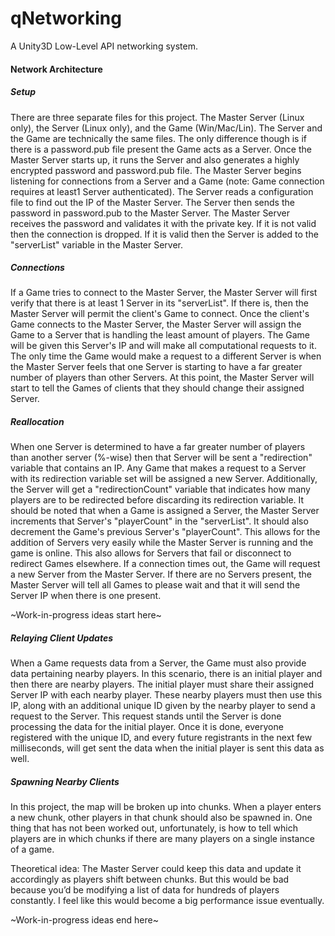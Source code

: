 # qNetworking
A Unity3D Low-Level API networking system.


#### Network Architecture

##### Setup

There are three separate files for this project. The Master Server (Linux only), the Server (Linux only), and the Game (Win/Mac/Lin). The Server and the Game are technically the same files. The only difference though is if there is a password.pub file present the Game acts as a Server. Once the Master Server starts up, it runs the Server and also generates a highly encrypted password and password.pub file. The Master Server begins listening for connections from a Server and a Game (note: Game connection requires at least1 Server authenticated). The Server reads a configuration file to find out the IP of the Master Server. The Server then sends the password in password.pub to the Master Server. The Master Server receives the password and validates it with the private key. If it is not valid then the connection is dropped. If it is valid then the Server is added to the "serverList" variable in the Master Server.

  

##### Connections

If a Game tries to connect to the Master Server, the Master Server will first verify that there is at least 1 Server in its "serverList". If there is, then the Master Server will permit the client's Game to connect. Once the client's Game connects to the Master Server, the Master Server will assign the Game to a Server that is handling the least amount of players. The Game will be given this Server's IP and will make all computational requests to it. The only time the Game would make a request to a different Server is when the Master Server feels that one Server is starting to have a far greater number of players than other Servers. At this point, the Master Server will start to tell the Games of clients that they should change their assigned Server.

  

##### Reallocation

When one Server is determined to have a far greater number of players than another server (%-wise) then that Server will be sent a "redirection" variable that contains an IP. Any Game that makes a request to a Server with its redirection variable set will be assigned a new Server. Additionally, the Server will get a "redirectionCount" variable that indicates how many players are to be redirected before discarding its redirection variable. It should be noted that when a Game is assigned a Server, the Master Server increments that Server's "playerCount" in the "serverList". It should also decrement the Game's previous Server's "playerCount". This allows for the addition of Servers very easily while the Master Server is running and the game is online. This also allows for Servers that fail or disconnect to redirect Games elsewhere. If a connection times out, the Game will request a new Server from the Master Server. If there are no Servers present, the Master Server will tell all Games to please wait and that it will send the Server IP when there is one present.

  

~Work-in-progress ideas start here~

##### Relaying Client Updates

When a Game requests data from a Server, the Game must also provide data pertaining nearby players. In this scenario, there is an initial player and then there are nearby players. The initial player must share their assigned Server IP with each nearby player. These nearby players must then use this IP, along with an additional unique ID given by the nearby player to send a request to the Server. This request stands until the Server is done processing the data for the initial player. Once it is done, everyone registered with the unique ID, and every future registrants in the next few milliseconds, will get sent the data when the initial player is sent this data as well.

  

##### Spawning Nearby Clients

In this project, the map will be broken up into chunks. When a player enters a new chunk, other players in that chunk should also be spawned in. One thing that has not been worked out, unfortunately, is how to tell which players are in which chunks if there are many players on a single instance of a game.

  

Theoretical idea: The Master Server could keep this data and update it accordingly as players shift between chunks. But this would be bad because you’d be modifying a list of data for hundreds of players constantly. I feel like this would become a big performance issue eventually.

~Work-in-progress ideas end here~

